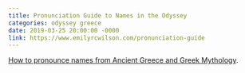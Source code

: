 ```yaml
---
title: Pronunciation Guide to Names in the Odyssey
categories: odyssey greece
date: 2019-03-25 20:00:00 -0000
link: https://www.emilyrcwilson.com/pronunciation-guide
---
```

[How to pronounce names from Ancient Greece and Greek Mythology](https://www.emilyrcwilson.com/pronunciation-guide).
